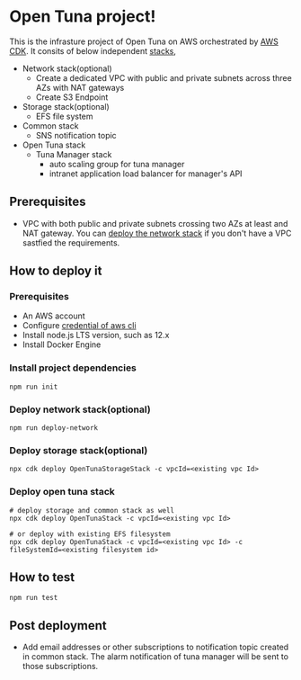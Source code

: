 # Open Tuna project!

This is the infrasture project of Open Tuna on AWS orchestrated by [AWS CDK][aws-cdk]. It consits of below independent [stacks][cfn-stack],

- Network stack(optional)
  - Create a dedicated VPC with public and private subnets across three AZs with NAT gateways
  - Create S3 Endpoint
- Storage stack(optional)
  - EFS file system
- Common stack
  - SNS notification topic
- Open Tuna stack
  - Tuna Manager stack
    - auto scaling group for tuna manager
    - intranet application load balancer for manager's API

## Prerequisites
- VPC with both public and private subnets crossing two AZs at least and NAT gateway. You can [deploy the network stack](#deploy-network-stackoptional) if you don't have a VPC sastfied the requirements.

## How to deploy it
### Prerequisites
- An AWS account
- Configure [credential of aws cli][configure-aws-cli]
- Install node.js LTS version, such as 12.x
- Install Docker Engine
   
### Install project dependencies
```shell
npm run init
```

### Deploy network stack(optional)
```shell
npm run deploy-network
```

### Deploy storage stack(optional)
```shell
npx cdk deploy OpenTunaStorageStack -c vpcId=<existing vpc Id>
```

### Deploy open tuna stack
```shell
# deploy storage and common stack as well
npx cdk deploy OpenTunaStack -c vpcId=<existing vpc Id>

# or deploy with existing EFS filesystem
npx cdk deploy OpenTunaStack -c vpcId=<existing vpc Id> -c fileSystemId=<existing filesystem id>
```

## How to test
```shell
npm run test
```

## Post deployment
- Add email addresses or other subscriptions to notification topic created in common stack. The alarm notification of tuna manager will be sent to those subscriptions.

[aws-cdk]: https://aws.amazon.com/cdk/
[cfn-stack]: https://docs.aws.amazon.com/AWSCloudFormation/latest/UserGuide/stacks.html
[configure-aws-cli]: https://docs.aws.amazon.com/zh_cn/cli/latest/userguide/cli-chap-configure.html